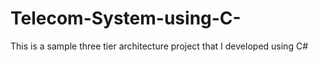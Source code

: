 # Telecom-System-using-C-
This is a sample three tier architecture project that I developed using C#
